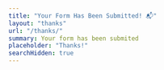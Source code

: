 ```yaml
---
title: "Your Form Has Been Submitted! 📬️"
layout: "thanks"
url: "/thanks/"
summary: Your form has been submited
placeholder: "Thanks!"
searchHidden: true
---
```

